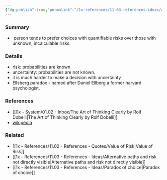 ```yaml
---
{"dg-publish":true,"permalink":"/1x-references/11-03-references-ideas/ambiguity-aversion/","dgHomeLink":true,"dgPassFrontmatter":false,"dgShowBacklinks":true,"dgShowLocalGraph":false,"dgShowInlineTitle":true}
---
```



### Summary
-  person tends to prefer choices with quantifiable risks over those with unknown, incalculable risks.

### Details
- risk: probabilities are known
- uncertainty: probabilities are not known.
- it is much harder to make a decision with uncertainty
- Ellsberg paradox - named after Daniel Ellberg a former harvard psychologist.

### References
- [[0x - System/01.02 - Inbox/The Art of Thinking Clearly by Rolf Dobelli|The Art of Thinking Clearly by Rolf Dobelli]]
- [wikipedia](https://en.wikipedia.org/wiki/Ellsberg_paradox#:~:text=In%20decision%20theory%2C%20the%20Ellsberg,%2C%20and%20the%20Savage%20Axioms%E2%80%9D.)

### Related
- [[1x - References/11.02 - References - Quotes/Value of Risk|Value of Risk]]
- [[1x - References/11.03 - References - Ideas/Alternative paths and risk not directly visible|Alternative paths and risk not directly visible]]
- [[1x - References/11.03 - References - Ideas/Paradox of choice|Paradox of choice]]